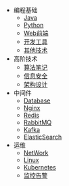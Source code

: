 * 编程基础
  * [Java](markdown/Program/Java/_readme.md)
  * [Python](markdown/Program/Python/_readme.md)
  * [Web前端](markdown/Program/Web/_readme.md)
  * [开发工具](markdown/Program/Tools/_readme.md)
  * [其他技术](markdown/Program/Other/_readme.md)
* 高阶技术
  * [算法笔记](markdown/Advance/Algorithm/_readme.md)
  * [信息安全](markdown/Advance/Security/_readme.md)
  * [架构设计](markdown/Advance/Architecture/_readme.md)
* 中间件
  * [Database](markdown/Middleware/Database/_readme.md)
  * [Nginx](markdown/Middleware/Nginx/_readme.md)
  * [Redis](markdown/Middleware/Redis/_readme.md)
  * [RabbitMQ](markdown/Middleware/RabbitMQ/_readme.md)
  * [Kafka](markdown/Middleware/Kafka/_readme.md)
  * [ElasticSearch](markdown/Middleware/ElasticSearch/_readme.md)
* 运维
  * [NetWork](markdown/Devops/Network/_readme.md)
  * [Linux](markdown/Devops/Linux/_readme.md)
  * [Kubernetes](markdown/Devops/Kubernetes/_readme.md)
  * [监控告警](markdown/Devops/Monitor/_readme.md)
